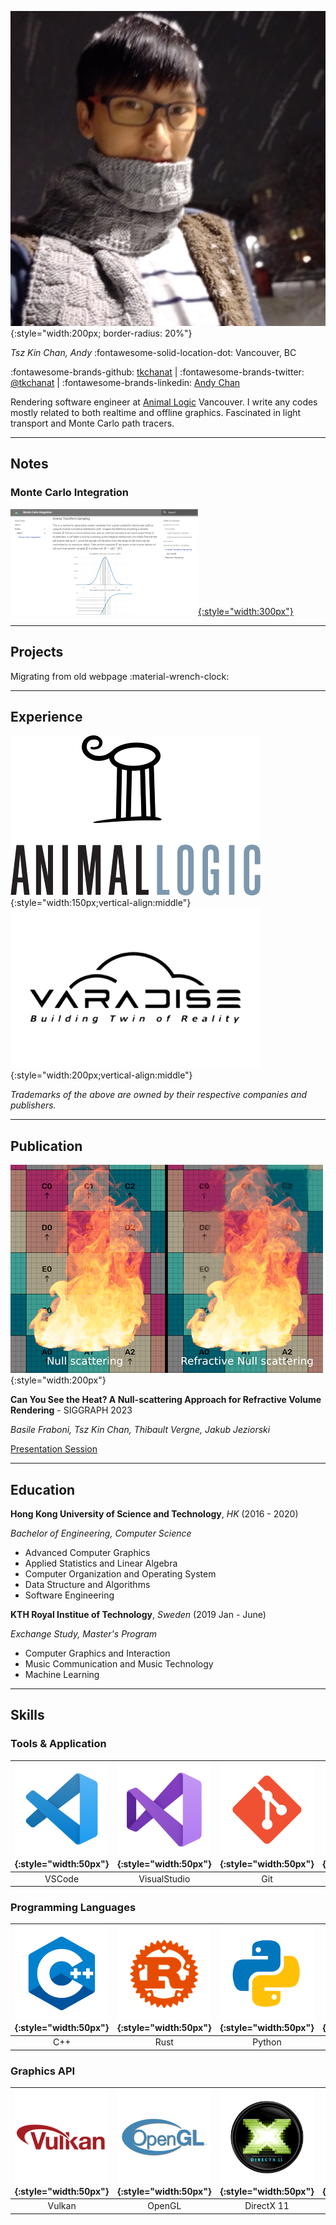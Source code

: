 ![](img/profile.jpg){:style="width:200px; border-radius: 20%"}

_Tsz Kin Chan, Andy_  :fontawesome-solid-location-dot: Vancouver, BC

:fontawesome-brands-github: [tkchanat](https://github.com/tkchanat) | :fontawesome-brands-twitter: [@tkchanat](https://twitter.com/tkchanat1) | :fontawesome-brands-linkedin: [Andy Chan](https://www.linkedin.com/in/andy-chan-9b8294155/)

Rendering software engineer at [Animal Logic](https://animallogic.com/) Vancouver. I write any codes mostly related to both realtime and offline graphics. Fascinated in light transport and Monte Carlo path tracers. 

---

## Notes
### Monte Carlo Integration
[![](img/mci.jpg){:style="width:300px"}](notes/monte-carlo-integration.md)

---

## Projects
Migrating from old webpage :material-wrench-clock:

---

## Experience
![](img/al.png){:style="width:150px;vertical-align:middle"} ![](img/varadise.png){:style="width:200px;vertical-align:middle"}

_Trademarks of the above are owned by their respective companies and publishers._

---
## Publication
![](img/fire.jpeg){:style="width:200px"}

**Can You See the Heat? A Null-scattering Approach for Refractive Volume Rendering** - SIGGRAPH 2023

_Basile Fraboni, Tsz Kin Chan, Thibault Vergne, Jakub Jeziorski_

[Presentation Session](https://s2023.siggraph.org/presentation/?id=gensub_241&sess=sess170)

---

## Education 
**Hong Kong University of Science and Technology**, _HK_ (2016 - 2020)

_Bachelor of Engineering, Computer Science_

- Advanced Computer Graphics
- Applied Statistics and Linear Algebra
- Computer Organization and Operating System
- Data Structure and Algorithms
- Software Engineering

**KTH Royal Institue of Technology**, _Sweden_ (2019 Jan - June)

_Exchange Study, Master's Program_

- Computer Graphics and Interaction
- Music Communication and Music Technology
- Machine Learning

---

## Skills

### Tools & Application
|![](img/vscode.png){:style="width:50px"}|![](img/vs.png){:style="width:50px"}|![](img/git.png){:style="width:50px"}|![](img/unity.png){:style="width:50px"}|![](img/ue4.png){:style="width:50px"}|![](img/blender.png){:style="width:50px"}|
|:--:|:--:|:--:|:--:|:--:|:--:|
|VSCode|VisualStudio|Git|Unity3D|UE4|Blender|

### Programming Languages
|![](img/cpp.png){:style="width:50px"}|![](img/rust.png){:style="width:50px"}|![](img/python.png){:style="width:50px"}|![](img/cs.png){:style="width:50px"}|![](img/js.png){:style="width:50px"}|
|:--:|:--:|:--:|:--:|:--:|
|C++|Rust|Python|C#|Javascript|

### Graphics API
|![](img/vulkan.png){:style="width:50px"}|![](img/opengl.png){:style="width:50px"}|![](img/dx11.png){:style="width:50px"}|![](img/webgl.png){:style="width:50px"}|
|:--:|:--:|:--:|:--:|
|Vulkan|OpenGL|DirectX 11|WebGL|